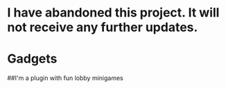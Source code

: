 # I have abandoned this project. It will not receive any further updates.



# Gadgets
##I'm a plugin with fun lobby minigames
